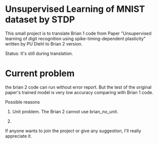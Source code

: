 # Unsupervised Learning of MNIST dataset by STDP

This small project is to translate Brian 1 code from Paper "Unsupervised learning of digit recognition using spike-timing-dependent plasticity" written by PU Diehl to Brian 2 version. 

Status: It's still during translation.



# Current problem

the brian 2 code can run without error report. But the test of the original paper's trained model is very low accuracy comparing with Brian 1 code. 

Possible reasons

1. Unit problem. The Brian 2 cannot use brian_no_unit. 

2. 

If anyone wants to join the project or give any suggestion, I'll really appreciate it. 
